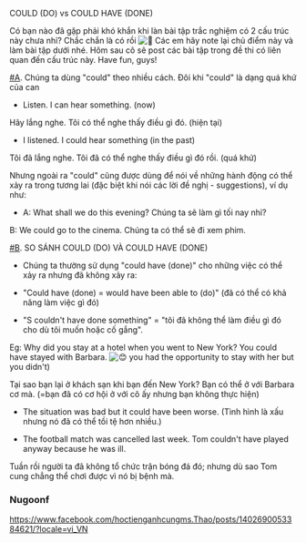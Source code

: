 COULD (DO) vs COULD HAVE (DONE)

Có bạn nào đã gặp phải khó khắn khi làn bài tập trắc nghiệm có 2 cấu trúc này chưa nhỉ? Chắc chắn là có rồi ![🙂](https://static.xx.fbcdn.net/images/emoji.php/v9/t4c/1/16/1f642.png) Các em hãy note lại chủ điểm này và làm bài tập dưới nhé. Hôm sau cô sẽ post các bài tập trong đề thi có liên quan đến cấu trúc này. Have fun, guys!

[#A](https://www.facebook.com/hashtag/a?__eep__=6&__cft__[0]=AZUsmOebtZZSHfOZNoDGdl2S3wkeHbIKrH4GUfJFxTBUyEHVsMkhMZz_A5jA7ioQJkRxbl8EfVSx53_AQaqU91IDqZ9eIe-Z6Yd4GNxP4k0wTuKUOaLaaNW4FRMlrn0FneSKEo3iqTE9Cy0yMKfA9_3vPpnXE4wtNOPoDZheWmk_uA&__tn__=*NK-R). Chúng ta dùng "could" theo nhiều cách. Đôi khi "could" là dạng quá khứ của can

- Listen. I can hear something. (now)

Hãy lắng nghe. Tôi có thể nghe thấy điều gì đó. (hiện tại)

- I listened. I could hear something (in the past)

Tôi đã lắng nghe. Tôi đã có thể nghe thấy điều gì đó rồi. (quá khứ)

Nhưng ngoài ra "could" cũng được dùng để nói về những hành động có thể xảy ra trong tương lai (đặc biệt khi nói các lời đề nghị - suggestions), ví dụ như:

- A: What shall we do this evening? Chúng ta sẽ làm gì tối nay nhỉ?

B: We could go to the cinema. Chúng ta có thể sẽ đi xem phim.

[#B](https://www.facebook.com/hashtag/b?__eep__=6&__cft__[0]=AZUsmOebtZZSHfOZNoDGdl2S3wkeHbIKrH4GUfJFxTBUyEHVsMkhMZz_A5jA7ioQJkRxbl8EfVSx53_AQaqU91IDqZ9eIe-Z6Yd4GNxP4k0wTuKUOaLaaNW4FRMlrn0FneSKEo3iqTE9Cy0yMKfA9_3vPpnXE4wtNOPoDZheWmk_uA&__tn__=*NK-R). SO SÁNH COULD (DO) VÀ COULD HAVE (DONE)

- Chúng ta thường sử dụng "could have (done)" cho những việc có thể xảy ra nhưng đã không xảy ra:

- "Could have (done) = would have been able to (do)" (đã có thể có khả năng làm việc gì đó)

- "S couldn't have done something" = "tôi đã không thể làm điều gì đó cho dù tôi muốn hoặc cố gắng".

Eg: Why did you stay at a hotel when you went to New York? You could have stayed with Barbara. ![😊](https://static.xx.fbcdn.net/images/emoji.php/v9/t7f/1/16/1f60a.png) you had the opportunity to stay with her but you didn't)

Tại sao bạn lại ở khách sạn khi bạn đến New York? Bạn có thể ở với Barbara cơ mà. (=bạn đã có cơ hội ở với cô ấy nhưng bạn không thực hiện)

- The situation was bad but it could have been worse. (Tình hình là xấu nhưng nó đã có thể tồi tệ hơn nhiều.)

- The football match was cancelled last week. Tom couldn't have played anyway because he was ill.

Tuần rồi người ta đã không tổ chức trận bóng đá đó; nhưng dù sao Tom cung chẳng thể chơi được vì nó bị bệnh mà.


### Nugoonf 

https://www.facebook.com/hoctienganhcungms.Thao/posts/1402690053384621/?locale=vi_VN